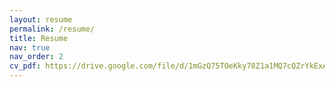 ```yaml
---
layout: resume
permalink: /resume/
title: Resume
nav: true
nav_order: 2
cv_pdf: https://drive.google.com/file/d/1mGzQ75TOeKky78Z1a1MQ7cQZrYkExAl2/view?usp=drive_link
---
```

